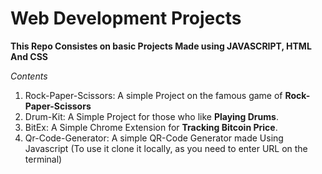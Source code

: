 # Web Development Projects 

**This Repo Consistes on basic Projects Made using JAVASCRIPT, HTML And CSS**

_Contents_

1. Rock-Paper-Scissors: A simple Project on the famous game of **Rock-Paper-Scissors**
2. Drum-Kit: A Simple Project for those who like **Playing Drums**.
3. BitEx: A Simple Chrome Extension for **Tracking Bitcoin Price**.
4. Qr-Code-Generator: A simple QR-Code Generator made Using Javascript (To use it clone it locally, as you need to enter URL on the terminal)


